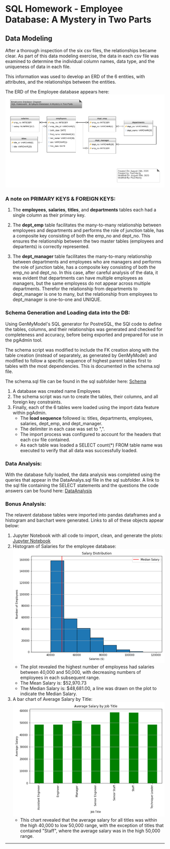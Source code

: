 # SQL Homework - Employee Database: A Mystery in Two Parts

## Data Modeling

After a thorough inspection of the six csv files, the relationships became clear.  As part of this data modeling exercise,
the data in each csv file was examined to determine the individual column names, data type, and the uniqueness of data in each file.

This information was used to develop an ERD of the 6 entities, with attributes, and the relationships between the entities.

The ERD of the Employee database appears here:
![EmployeesDBDatabaseDiagram](EmployeeSQL/datadiagram/EmployeesDBDatabaseDiagram.png)

### A note on PRIMARY KEYS & FOREIGN KEYS:
    
1. The **employees**, **salaries**, **titles**, and **departments** tables each had a single column as their primary key.  

2. The **dept_emp** table facilitates the many-to-many relationship between employees and departments and performs the role of junction table, has a composite key consisting of both the emp_no and dept_no.  This ensures the relationship between the two master tables (employees and departents) is correctly represented.
   
3. The **dept_manager** table facilitates the many-to-many relationship between departments and employees who are managers and performs the role of junction table, has a composite key consisting of both the emp_no and dept_no.  In this case, after careful analysis of the data, it was evident that departments can have multiple employees as managers, but the same employess do not appear across multiple departments. Therefor the relationship from departments to dept_manager is one to many, but the relationship from employees to dept_manager is one-to-one and UNIQUE.


### Schema Generation and Loading data into the DB:

Using GenMyModel's SQL generator for PostreSQL, the SQl code to define the tables, columns, and their relationships was generated and checked for completeness and accuracy, before being exported and prepared for use in the pgAdmin tool.  

The schema script was modified to include the FK creation along with the table creation (instead of separately, as generated by GenMyModel) and modified to follow a specific sequence of highest parent tables first to tables with the most dependencies.  This is documented in the schema.sql file.

The schema.sql file can be found in the sql subfolder here: 
[Schema](EmployeeSQL/sql/schema.sql)

1. A database was created name Employees
2. The schema script was run to create the tables, their columns, and all foreign key constraints.
3. Finally, each of the 6 tables were loaded using the import data feature within pgAdmin. 
    * The **load sequence** followed is: titles, departments, employees, salaries, dept_emp, and dept_manager.
    * The delimiter in each case was set to ",".
    * The import process was configured to account for the headers that each csv file contained.
    * As each table was loaded a SELECT count(*) FROM table name was executed to verify that all data was successfully loaded.

### Data Analysis:
With the database fully loaded, the data analysis was completed using the queries that appear in the DataAnalys.sql file in the sql subfolder. 
A link to the sql file containing the SELECT statements and the questions the code answers can be found here: [DataAnalysis](EmployeeSQL/sql/DataAnalysis.sql)


### Bonus Analysis:

The relavent database tables were imported into pandas dataframes and a histogram and barchart were generated.  Links to all of these objects appear below:

1.  Jupyter Notebook with all code to import, clean, and generate the plots: [Jupyter Notebook](EmployeeSQL/BonusAnalysis.ipynb)
2.  Histogram of Salaries for the employee database: ![Salary Histogram](EmployeeSQL/plots/salary_histogram.png) 
    * The plot revealed the highest number of employess had salaries between 40,000 and 50,000, with decreasing numbers of employees in each subsequent range.
    * The Mean Salary is: $52,970.73
    * The Median Salary is: $48,681.00, a line was drawn on the plot to indicate the Median Salary.
3.  A bar chart of Average Salary by Title: ![Average Salary by Title](EmployeeSQL/plots/average_salary_by_title.png)
    * This chart revealed that the average salary for all titles was within the high 40,000 to low 50,000 range, with the exception of titles that contained "Staff", where the average salary was in the high 50,000 range.

____________________________________________________________________________________________________________________________




